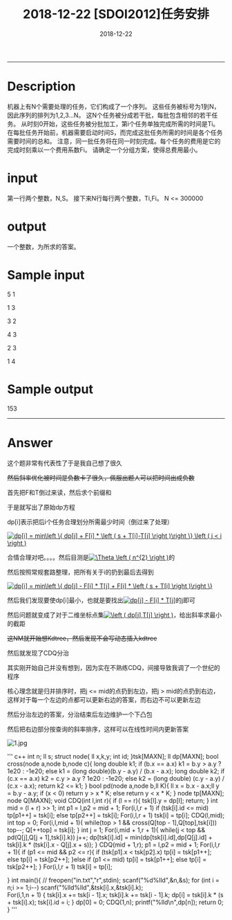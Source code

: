 ﻿---
layout: post
title: 2018-12-22 [SDOI2012]任务安排

date: 2018-12-22
categories: blog
tags: [SDOI,2012]
description: BZOJ2726
---

---------------------

# Description

机器上有N个需要处理的任务，它们构成了一个序列。
这些任务被标号为1到N，因此序列的排列为1,2,3...N。
这N个任务被分成若干批，每批包含相邻的若干任务。
从时刻0开始，这些任务被分批加工，第i个任务单独完成所需的时间是Ti。
在每批任务开始前，机器需要启动时间S，而完成这批任务所需的时间是各个任务需要时间的总和。
注意，同一批任务将在同一时刻完成。每个任务的费用是它的完成时刻乘以一个费用系数Fi。
请确定一个分组方案，使得总费用最小。

# input

第一行两个整数，N,S。
接下来N行每行两个整数，Ti,Fi。
N <= 300000
 

# output

 一个整数，为所求的答案。

# Sample input

5 1

1 3

3 2

4 3

2 3

1 4

# Sample output

153

---------------------------------------------------------------------------------------------------------

# Answer

这个题非常有代表性了于是我自己想了很久

~~然后斜率优化被时间是负数卡了很久，佩服出题人可以把时间出成负数~~

首先把F和T倒过来读，然后求个前缀和

于是就写出了原始dp方程

dp[i]表示把后i个任务合理划分所需最少时间（倒过来了处理）

<a href="https://www.codecogs.com/eqnedit.php?latex=dp[i]&space;=&space;min\left&space;\{&space;dp[j]&space;&plus;&space;F[i]&space;*&space;\left&space;(&space;s&space;&plus;&space;T[i]-T[j]&space;\right&space;)\right&space;\}&space;\left&space;(&space;j&space;<&space;i&space;\right&space;)" target="_blank"><img src="https://latex.codecogs.com/gif.latex?dp[i]&space;=&space;min\left&space;\{&space;dp[j]&space;&plus;&space;F[i]&space;*&space;\left&space;(&space;s&space;&plus;&space;T[i]-T[j]&space;\right&space;)\right&space;\}&space;\left&space;(&space;j&space;<&space;i&space;\right&space;)" title="dp[i] = min\left \{ dp[j] + F[i] * \left ( s + T[i]-T[j] \right )\right \} \left ( j < i \right )" /></a>

合情合理对吧。。。。然后目测是<a href="https://www.codecogs.com/eqnedit.php?latex=\Theta&space;\left&space;(&space;n^{2}&space;\right&space;)" target="_blank"><img src="https://latex.codecogs.com/gif.latex?\Theta&space;\left&space;(&space;n^{2}&space;\right&space;)" title="\Theta \left ( n^{2} \right )" /></a>的

然后按照常规套路整理，把所有关于i的扔到最后去得到

<a href="https://www.codecogs.com/eqnedit.php?latex=dp[i]&space;=&space;min\left&space;\{&space;dp[j]&space;-&space;F[i]&space;*&space;T[j]&space;&plus;&space;F[i]&space;*&space;\left&space;(&space;s&space;&plus;&space;T[i]&space;\right&space;)\right&space;\}" target="_blank"><img src="https://latex.codecogs.com/gif.latex?dp[i]&space;=&space;min\left&space;\{&space;dp[j]&space;-&space;F[i]&space;*&space;T[j]&space;&plus;&space;F[i]&space;*&space;\left&space;(&space;s&space;&plus;&space;T[i]&space;\right&space;)\right&space;\}" title="dp[i] = min\left \{ dp[j] - F[i] * T[j] + F[i] * \left ( s + T[i] \right )\right \}" /></a>

然后我们发现要使dp[i]最小，也就是要找出<a href="https://www.codecogs.com/eqnedit.php?latex=dp[j]&space;-&space;F[i]&space;*&space;T[j]" target="_blank"><img src="https://latex.codecogs.com/gif.latex?dp[j]&space;-&space;F[i]&space;*&space;T[j]" title="dp[j] - F[i] * T[j]" /></a>的j即可

然后问题就变成了对于二维坐标点集<a href="https://www.codecogs.com/eqnedit.php?latex=\left&space;(&space;dp[j],T[j]&space;\right&space;)" target="_blank"><img src="https://latex.codecogs.com/gif.latex?\left&space;(&space;dp[j],T[j]&space;\right&space;)" title="\left ( dp[j],T[j] \right )" /></a>，给出斜率求最小的截距

~~这NM就开始想Kdtree，然后发现不会写动态插入kdtree~~

然后就发现了CDQ分治

其实刚开始自己并没有想到，因为实在不熟练CDQ，间接导致我调了一个世纪的程序

核心理念就是归并排序时，把j <= mid的点扔到左边，把j > mid的点扔到右边，这样对于每一个左边的点都可以更新右边的答案，而右边不可以更新左边

然后分治左边的答案，分治结束后左边维护一个下凸包

然后把右边部分按查询的斜率排序，这样可以在线性时间内更新答案

![1.jpg](https://i.loli.net/2018/12/22/5c1e1b69958a1.jpg)

''' c++
int n;
ll s;
struct node{
	ll x,k,y;
	int id;
}tsk[MAXN];
ll dp[MAXN];
bool cross(node a,node b,node c){
	long double k1;
	if (b.x == a.x)	k1 = b.y > a.y ? 1e20 : -1e20;
	else	k1 = (long double)(b.y - a.y) / (b.x - a.x);
	long double k2;
	if (c.x == a.x)	k2 = c.y > a.y ? 1e20 : -1e20;
	else k2 = (long double) (c.y - a.y) / (c.x - a.x);
	return k2 <= k1;
}
bool pd(node a,node b,ll K){
	ll x = b.x - a.x;ll y = b.y - a.y;
	if (x < 0)	return y > x * K;
	else 	return y < x * K;
}
node tp[MAXN];
node Q[MAXN];
void CDQ(int l,int r){
	if (l == r){
		tsk[l].y = dp[l];
		return;
	}
	int mid = (l + r) >> 1;
	int p1 = l,p2 = mid + 1;
	For(i,l,r + 1)	if (tsk[i].id <= mid)	tp[p1++] = tsk[i];	else tp[p2++] = tsk[i];
	For(i,l,r + 1)	tsk[i] = tp[i];
	CDQ(l,mid);
	int top = 0;
	For(i,l,mid + 1){
		while(top > 1 && cross(Q[top - 1],Q[top],tsk[i]))	top--;
		Q[++top] = tsk[i];
	}
	int j = 1;
	For(i,mid + 1,r + 1){
		while(j < top && pd(Q[j],Q[j + 1],tsk[i].k))	j++;
		dp[tsk[i].id] = min(dp[tsk[i].id],dp[Q[j].id] + tsk[i].k * (tsk[i].x - Q[j].x + s));
	}
	CDQ(mid + 1,r);
	p1 = l,p2 = mid + 1;
	For(i,l,r + 1){
		if (p1 <= mid && p2 <= r){
			if (tsk[p1].x < tsk[p2].x)	tp[i] = tsk[p1++];
			else 	tp[i] = tsk[p2++];
		}else
		if (p1 <= mid)	tp[i] = tsk[p1++];
		else
		tp[i] = tsk[p2++];
	}
	For(i,l,r + 1)	tsk[i] = tp[i];

}
int main(){
//	freopen("in.txt","r",stdin);
	scanf("%d%lld",&n,&s);
	for (int i = n;i >= 1;i--)	scanf("%lld%lld",&tsk[i].x,&tsk[i].k);	
	For(i,1,n + 1)	{
		tsk[i].x += tsk[i - 1].x;
		tsk[i].k += tsk[i - 1].k;
		dp[i] = tsk[i].k * (s + tsk[i].x);
		tsk[i].id = i;
	}
	dp[0] = 0;
	CDQ(1,n);
	printf("%lld\n",dp[n]);
	return 0;
} 
'''